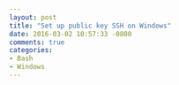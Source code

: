 ```yaml
---
layout: post
title: "Set up public key SSH on Windows"
date: 2016-03-02 10:57:33 -0800
comments: true
categories: 
- Bash
- Windows
---
```



